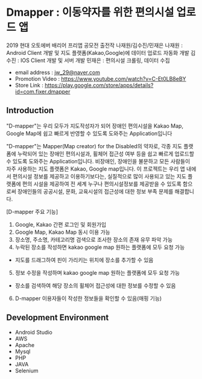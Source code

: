 # Dmapper : 이동약자를 위한 편의시설 업로드 앱
2019 현대 오토에버 배리어 프리앱 공모전 출전작 나재원/김수진/민재은
나재원 : Android Client 개발 및 지도 플랫폼(Kakao,Google)에 데이터 업로드 자동화 개발
김수진 : IOS Client 개발 및 서버 개발
민재은 : 편의시설 크롤링, 데이터 수집

- email address : jw_29@naver.com <br />
- Promotion Video : https://www.youtube.com/watch?v=C-Et0LB8eBY <br />
- Store Link : https://play.google.com/store/apps/details?id=com.fixer.dmapper <br />

## Introduction
"D-mapper"는 우리 모두가 지도작성자가 되어 장애인 편의시설을 Kakao Map, Google Map에 쉽고 빠르게 반영할 수 있도록 도와주는 Application입니다

"D-mapper"는 Mapper(Map creator) for the Disabled의 약자로, 각종 지도 플랫폼에 누락되어 있는 장애인 편의시설과, 휠체어 접근성 여부 등을 쉽고
빠르게 업로드할 수 있도록 도와주는 Application입니다. 비장애인, 장애인을 불문하고 모든 사람들이 자주 사용하는 지도 플랫폼은 Kakao, Google map입니다.
이 프로젝트는 우리 앱 내에서 편의시설 정보를 제공하고 이용하기보다는, 실질적으로 많이 사용되고 있는 지도 플랫폼에 편의 시설을 제공하여 전 세계 누구나 편의시설정보를 제공받을 수 있도록 함으로써
장애인들의 공공시설, 문화, 교육시설의 접근성에 대한 정보 부족 문제를 해결합니다.

[D-mapper 주요 기능]
1) Google, Kakao 간편 로그인 및 회원가입
2) Google Map, Kakao Map 동시 이용 가능
3) 장소명, 주소명, 카테고리명 검색으로 조사한 장소의 존재 유무 파악 가능
4) 누락된 장소를 작성하면 kakao google map 원하는 플랫폼에 모두 요청 가능
- 지도를 드래그하여 핀이 가리키는 위치에 장소를 추가할 수 있음
5) 정보 수정을 작성하며 kakao google map 원하는 플랫폼에 모두 요청 가능
- 장소를 검색하여 해당 장소의 휠체어 접근성에 대한 정보를 수정할 수 있음
6) D-mapper 이용자들이 작성한 정보들을 확인할 수 있음(매핑 기능)

## Development Environment
- Android Studio
- AWS
- Apache
- Mysql
- PHP
- JAVA
- Selenium
